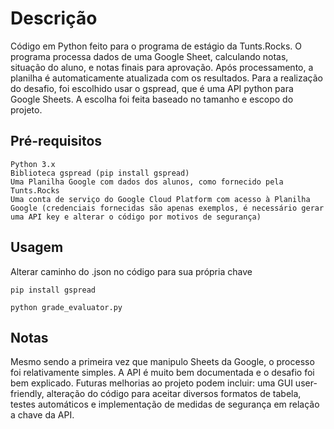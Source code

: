 # Descrição

Código em Python feito para o programa de estágio da Tunts.Rocks. O programa processa dados de uma Google Sheet, calculando notas, situação do aluno, e notas finais para aprovação. Após processamento, a planilha é automaticamente atualizada com os resultados.
Para a realização do desafio, foi escolhido usar o gspread, que é uma API python para Google Sheets. A escolha foi feita baseado no tamanho e escopo do projeto.

## Pré-requisitos

    Python 3.x
    Biblioteca gspread (pip install gspread)
    Uma Planilha Google com dados dos alunos, como fornecido pela Tunts.Rocks
    Uma conta de serviço do Google Cloud Platform com acesso à Planilha Google (credenciais fornecidas são apenas exemplos, é necessário gerar uma API key e alterar o código por motivos de segurança)

## Usagem
Alterar caminho do .json no código para sua própria chave

```pip install gspread```

```python grade_evaluator.py```


## Notas

Mesmo sendo a primeira vez que manipulo Sheets da Google, o processo foi relativamente simples. A API é muito bem documentada e o desafio foi bem explicado.
Futuras melhorias ao projeto podem incluir: uma GUI user-friendly, alteração do código para aceitar diversos formatos de tabela, testes automáticos e implementação de medidas de segurança em relação a chave da API.
